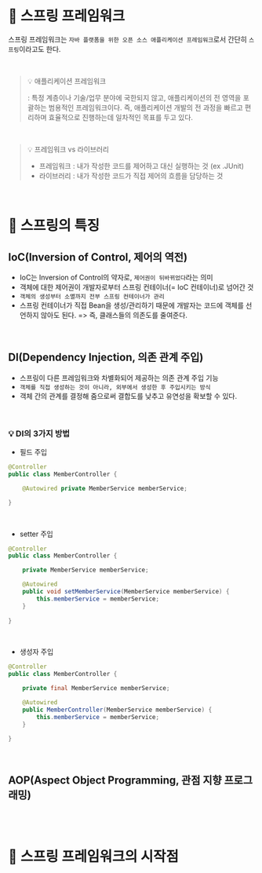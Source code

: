 # 📍 스프링 프레임워크

스프링 프레임워크는 `자바 플랫폼을 위한 오픈 소스 애플리케이션 프레임워크`로서 간단히 `스프링`이라고도 한다.


<br>

> 💡 애플리케이션 프레임워크 
>
> : 특정 계층이나 기술/업무 분야에 국한되지 않고, 애플리케이션의 전 영역을 포괄하는 범용적인 프레임워크이다. 즉, 애플리케이션 개발의 전 과정을 빠르고 편리하며 효율적으로 진행하는데 일차적인 목표를 두고 있다.

<br>

> 💡 프레임워크 vs 라이브러리
>
> - 프레임워크 : 내가 작성한 코드를 제어하고 대신 실행하는 것 (ex .JUnit)
> - 라이브러리 : 내가 작성한 코드가 직접 제어의 흐름을 담당하는 것

<br>

# 📍 스프링의 특징

## IoC(Inversion of Control, 제어의 역전)
 
- IoC는 Inversion of Control의 약자로, `제어권이 뒤바뀌었다`라는 의미
- 객체에 대한 제어권이 개발자로부터 스프링 컨테이너(= IoC 컨테이너)로 넘어간 것
- `객체의 생성부터 소멸까지 전부 스프링 컨테이너가 관리`
- 스프링 컨테이너가 직접 Bean을 생성/관리하기 때문에 개발자는 코드에 객체를 선언하지 않아도 된다. => 즉, 클래스들의 의존도를 줄여준다.

<br>

## DI(Dependency Injection, 의존 관계 주입)

- 스프링이 다른 프레임워크와 차별화되어 제공하는 의존 관계 주입 기능
- `객체를 직접 생성하는 것이 아니라, 외부에서 생성한 후 주입시키는 방식`
- 객체 간의 관계를 결정해 줌으로써 결합도를 낮추고 유연성을 확보할 수 있다.

<br>

### 💡 DI의 3가지 방법

- 필드 주입
```java
@Controller
public class MemberController {

    @Autowired private MemberService memberService;

}
```

<br>

- setter 주입
```java
@Controller
public class MemberController {

    private MemberService memberService;

    @Autowired
    public void setMemberService(MemberService memberService) {
        this.memberService = memberService;
    }
    
}
```

<br>

- 생성자 주입
```java
@Controller
public class MemberController {

    private final MemberService memberService;

    @Autowired
    public MemberController(MemberService memberService) {
        this.memberService = memberService;
    }

}
```
<br>

## AOP(Aspect Object Programming, 관점 지향 프로그래밍)

<br><br>

# 📍 스프링 프레임워크의 시작점
